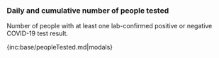 ### Daily and cumulative number of people tested 

Number of people with at least one lab-confirmed positive or negative COVID-19 test result.

{inc:base/peopleTested.md|modals}